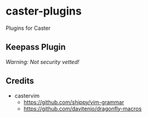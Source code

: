 # caster-plugins
Plugins for Caster

## Keepass Plugin

*Warning: Not security vetted!*

## Credits

* castervim
    * https://github.com/shippy/vim-grammar
    * https://github.com/davitenio/dragonfly-macros
